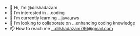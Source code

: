 - 👋 Hi, I’m @dilshadazam
- 👀 I’m interested in ...coding 
- 🌱 I’m currently learning ...java,aws
- 💞️ I’m looking to collaborate on ...enhancing coding knowledge
- 📫 How to reach me ...dilshadazam786@gmail.com

<!---
dilshadazam/dilshadazam is a ✨ special ✨ repository because its `README.md` (this file) appears on your GitHub profile.
You can click the Preview link to take a look at your changes.
--->
